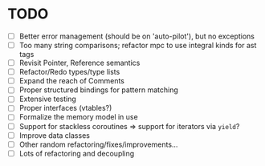 **TODO**
========
- [ ] Better error management (should be on 'auto-pilot'), but no exceptions
- [ ] Too many string comparisons; refactor mpc to use integral kinds for ast tags
- [ ] Revisit Pointer, Reference semantics
- [ ] Refactor/Redo types/type lists
- [ ] Expand the reach of Comments
- [ ] Proper structured bindings for pattern matching
- [ ] Extensive testing
- [ ] Proper interfaces (vtables?)
- [ ] Formalize the memory model in use
- [ ] Support for stackless coroutines => support for iterators via `yield`?
- [ ] Improve data classes
- [ ] Other random refactoring/fixes/improvements...
- [ ] Lots of refactoring and decoupling 

